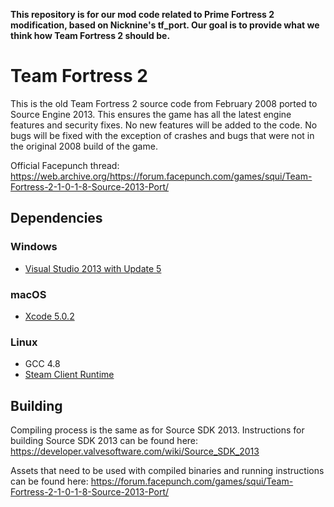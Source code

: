 **This repository is for our mod code related to Prime Fortress 2 modification, based on Nicknine's tf_port.
Our goal is to provide what we think how Team Fortress 2 should be.**

Team Fortress 2
=====

This is the old Team Fortress 2 source code from February 2008 ported to Source Engine 2013. This ensures the game has all the latest engine features and security fixes. No new features will be added to the code. No bugs will be fixed with the exception of crashes and bugs that were not in the original 2008 build of the game.

Official Facepunch thread: https://web.archive.org/https://forum.facepunch.com/games/squi/Team-Fortress-2-1-0-1-8-Source-2013-Port/

## Dependencies

### Windows
* [Visual Studio 2013 with Update 5](https://visualstudio.microsoft.com/vs/older-downloads/)

### macOS
* [Xcode 5.0.2](https://developer.apple.com/downloads/more)

### Linux
* GCC 4.8
* [Steam Client Runtime](http://media.steampowered.com/client/runtime/steam-runtime-sdk_latest.tar.xz)

## Building

Compiling process is the same as for Source SDK 2013. Instructions for building Source SDK 2013 can be found here:
https://developer.valvesoftware.com/wiki/Source_SDK_2013

Assets that need to be used with compiled binaries and running instructions can be found here:
https://forum.facepunch.com/games/squi/Team-Fortress-2-1-0-1-8-Source-2013-Port/
